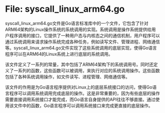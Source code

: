# File: syscall_linux_arm64.go

syscall_linux_arm64.go文件是Go语言标准库中的一个文件，它包含了针对ARM64架构的Linux操作系统的系统调用的实现。系统调用是操作系统提供给用户程序调用的接口，它提供了一种用户态与内核态之间的通信机制，用户程序可以通过系统调用来请求操作系统完成各种任务，例如读写文件、管理进程、网络通信等。syscall_linux_arm64.go文件实现了这些系统调用的底层实现，使得Go语言程序可以在ARM64的Linux系统上进行底层的系统调用。

该文件定义了一系列的常量，其中包括了ARM64架构下的系统调用号。同时还定义了一系列的函数，这些函数可以被调用，来执行对应的系统调用操作。这些函数包括了各种系统调用操作，如文件读写、进程管理、网络通信等。

该文件的作用是为Go语言程序提供对Linux上的底层系统接口的访问，使得Go语言程序可以调用系统调用完成底层的操作。这是非常重要的，因为有些底层的操作需要直接调用系统接口才能完成，而Go语言自身提供的API往往不够直接。通过使用该文件中的函数，Go语言程序可以调用系统接口来完成更直接的底层操作。

